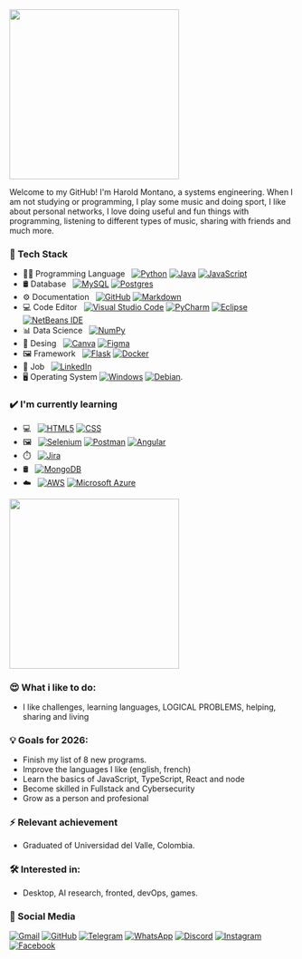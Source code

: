 
<a href="[https://github.com/HaroldMontanoHurtado](https://github.com/HaroldMontanoHurtado)">
  <img height="300em" src="https://github-profile-summary-cards.vercel.app/api/cards/profile-details?username=HaroldMontanoHurtado" />
</a>

Welcome to my GitHub! I'm Harold Montano, a systems engineering. When I am not studying or programming, I play some music and doing sport, I like about personal networks, I love doing useful and fun things with programming, listening to different types of music, sharing with friends and much more.

### 🧠 Tech Stack
- 🧑‍💻 Programming Language &nbsp;
  [![Python](https://img.shields.io/badge/Python-FFD43B?style=for-the-badge&logo=python&logoColor=blue)](#)
  [![Java](https://img.shields.io/badge/-Java-333333?style=flat&logo=Java&logoColor=007396)](#)
  [![JavaScript](https://img.shields.io/badge/JavaScript-323330?style=for-the-badge&logo=javascript&logoColor=F7DF1E)](#)
- 🛢 Database &nbsp;
  [![MySQL](https://img.shields.io/badge/MySQL-005C84?style=for-the-badge&logo=mysql&logoColor=white)](#)
  [![Postgres](https://img.shields.io/badge/PostgreSQL-316192?style=for-the-badge&logo=postgresql&logoColor=white)](#)
- ⚙️ Documentation &nbsp;
  [![GitHub](https://img.shields.io/badge/GitHub-100000?style=for-the-badge&logo=github&logoColor=white)](#)
  [![Markdown](https://img.shields.io/badge/Markdown-000000?style=for-the-badge&logo=markdown&logoColor=white)](#)
- 💻 Code Editor &nbsp;
  [![Visual Studio Code](https://img.shields.io/badge/Visual_Studio_Code-0078D4?style=for-the-badge&logo=visual%20studio%20code&logoColor=white)](#)
  [![PyCharm](https://img.shields.io/badge/PyCharm-000000.svg?&style=for-the-badge&logo=PyCharm&logoColor=white)](#)
  [![Eclipse](https://img.shields.io/badge/Eclipse-2C2255?style=for-the-badge&logo=eclipse&logoColor=white)](#)
  [![NetBeans IDE](https://img.shields.io/badge/NetBeans%20IDE-1B6AC6.svg?logo=apache-netbeans-ide&logoColor=white)](#)
- 📊 Data Science &nbsp;
  [![NumPy](https://img.shields.io/badge/Numpy-777BB4?style=for-the-badge&logo=numpy&logoColor=white)](#)
- 🎨 Desing &nbsp;
  [![Canva](https://img.shields.io/badge/Canva-%2300C4CC.svg?&style=for-the-badge&logo=Canva&logoColor=white)](#)
  [![Figma](https://img.shields.io/badge/Figma-F24E1E?style=for-the-badge&logo=figma&logoColor=white)](#)
- 🖼️ Framework &nbsp;
  [![Flask](https://img.shields.io/badge/Flask-000000?style=for-the-badge&logo=flask&logoColor=white)](#)
  [![Docker](https://img.shields.io/badge/Docker-2CA5E0?style=for-the-badge&logo=docker&logoColor=white)](#)
- 💼 Job &nbsp;
  [![LinkedIn](https://custom-icon-badges.demolab.com/badge/LinkedIn-0A66C2?logo=linkedin-white&logoColor=fff)](#)
- 🖥️ Operating System
  [![Windows](https://custom-icon-badges.demolab.com/badge/Windows-0078D6?logo=windows11&logoColor=white)](#)
  [![Debian](https://img.shields.io/badge/Debian-A81D33?logo=debian&logoColor=fff)](#).

### ✔️ I'm currently learning
- 💻 &nbsp;
  [![HTML5](https://img.shields.io/badge/HTML5-E34F26?style=for-the-badge&logo=html5&logoColor=white)](#)
  [![CSS](https://img.shields.io/badge/CSS3-1572B6?style=for-the-badge&logo=css3&logoColor=white)](#)
- 🖼️ &nbsp;
  [![Selenium](https://img.shields.io/badge/Selenium-43B02A?style=for-the-badge&logo=Selenium&logoColor=white)](#)
  [![Postman](https://img.shields.io/badge/Postman-FF6C37?style=for-the-badge&logo=Postman&logoColor=white)](#)
  [![Angular](https://img.shields.io/badge/angular-%23DD0031.svg?style=for-the-badge&logo=angular&logoColor=white)](#)
- ⏱️ &nbsp;
  [![Jira](	https://img.shields.io/badge/Jira-0052CC?style=for-the-badge&logo=Jira&logoColor=white)](#)
- 🛢 &nbsp;
  [![MongoDB](https://img.shields.io/badge/-MongoDB-333333?style=flat&logo=mongodb)](#)
- ☁️ &nbsp;
  [![AWS](https://custom-icon-badges.demolab.com/badge/AWS-%23FF9900.svg?logo=aws&logoColor=white)](#)
  [![Microsoft Azure](https://custom-icon-badges.demolab.com/badge/Microsoft%20Azure-0089D6?logo=msazure&logoColor=white)](#)

<a href="[https://github.com/HaroldMontanoHurtado](https://github.com/HaroldMontanoHurtado)">
  <img height="300em" src="https://github-readme-stats.vercel.app/api/top-langs/?username=HaroldMontanoHurtado&theme=buefy&layout=compact&langs_count=12" />
</a>

### 😍 What i like to do:
- I like challenges, learning languages, LOGICAL PROBLEMS, helping, sharing and living

### 💡 Goals for 2026:
- Finish my list of 8 new programs.
- Improve the languages I like (english, french)
- Learn the basics of JavaScript, TypeScript, React and node
- Become skilled in Fullstack and Cybersecurity
- Grow as a person and profesional

### ⚡ Relevant achievement
- Graduated of Universidad del Valle, Colombia.

### 🛠 Interested in:
- Desktop, AI research, fronted, devOps, games.

### 📱 Social Media
  [![Gmail](https://img.shields.io/badge/Gmail-D14836?logo=gmail&logoColor=white)](#)
  [![GitHub](https://img.shields.io/badge/GitHub-%23121011.svg?logo=github&logoColor=white)](#)
  [![Telegram](https://img.shields.io/badge/Telegram-2CA5E0?logo=telegram&logoColor=white)](#)
  [![WhatsApp](https://img.shields.io/badge/WhatsApp-25D366?logo=whatsapp&logoColor=white)](#)
  [![Discord](https://img.shields.io/badge/Discord-%235865F2.svg?&logo=discord&logoColor=white)](#)
  [![Instagram](https://img.shields.io/badge/Instagram-%23E4405F.svg?logo=Instagram&logoColor=white)](#)
  [![Facebook](https://img.shields.io/badge/Facebook-%231877F2.svg?logo=Facebook&logoColor=white)](#)

<br/>



<br/>
